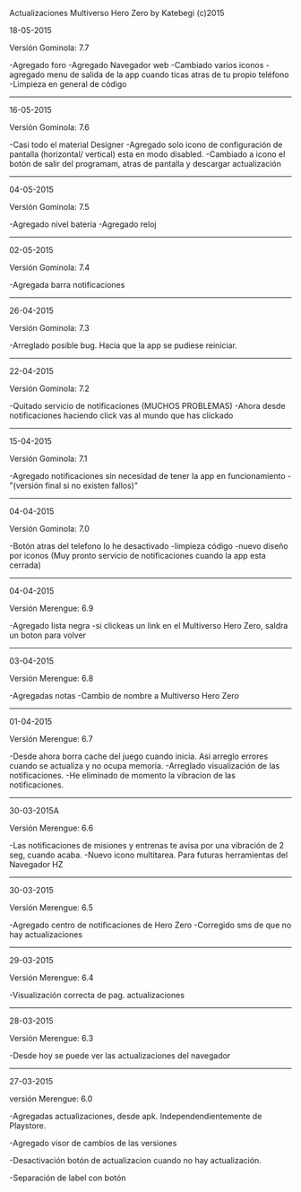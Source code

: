   Actualizaciones Multiverso Hero Zero 
         by Katebegi (c)2015

18-05-2015

Versión Gominola: 7.7

  -Agregado foro
  -Agregado Navegador web
  -Cambiado varios iconos
  -agregado menu de salida de la app 
  cuando ticas atras de tu propio teléfono
  -Limpieza en general de código
  ____________________ 
16-05-2015

Versión Gominola: 7.6

  -Casi todo el material Designer
  -Agregado solo icono de configuración 
  de pantalla (horizontal/ vertical)
  esta en modo disabled.
  -Cambiado a icono el botón de 
  salir del programam, atras de pantalla
  y descargar actualización
____________________ 
04-05-2015

Versión Gominola: 7.5

  -Agregado nivel bateria
  -Agregado reloj
____________________ 
02-05-2015

Versión Gominola: 7.4

  -Agregada barra notificaciones
____________________   
26-04-2015

Versión Gominola: 7.3

  -Arreglado posible bug. Hacia que la app
  se pudiese reiniciar.
____________________          
22-04-2015

Versión Gominola: 7.2

  -Quitado servicio de notificaciones
  (MUCHOS PROBLEMAS)
  -Ahora desde notificaciones haciendo click
  vas al mundo que has clickado
____________________ 
               
15-04-2015

Versión Gominola: 7.1

  -Agregado notificaciones sin necesidad de
  tener la app en funcionamiento
  -"(versión final si no existen fallos)"
____________________ 

04-04-2015

Versión Gominola: 7.0

  -Botón atras del telefono lo he desactivado
  -limpieza código
  -nuevo diseño por iconos
  (Muy pronto servicio de notificaciones
  cuando la app esta cerrada) 
____________________ 
 
04-04-2015

Versión Merengue: 6.9

  -Agregado lista negra
  -si clickeas un link en el Multiverso 
  Hero Zero, saldra un boton para volver
____________________ 

03-04-2015

Versión Merengue: 6.8

  -Agregadas notas
  -Cambio de nombre a Multiverso Hero Zero
____________________    

01-04-2015

Versión Merengue: 6.7

  -Desde ahora borra cache del juego cuando
  inicia. Asi arreglo errores cuando se 
  actualiza y no ocupa memoria.
  -Arreglado visualización de las 
  notificaciones.
  -He eliminado de momento la 
  vibracion de las notificaciones.
____________________    

30-03-2015A

Versión Merengue: 6.6

  -Las notificaciones de misiones y 
  entrenas te avisa por una vibración
  de 2 seg, cuando acaba.
  -Nuevo icono multitarea. Para futuras
  herramientas del Navegador HZ
____________________

30-03-2015

Versión Merengue: 6.5

  -Agregado centro de notificaciones
  de Hero Zero
  -Corregido sms de que no hay
  actualizaciones
____________________

29-03-2015

Versión Merengue: 6.4

  -Visualización correcta de pag.
  actualizaciones
_____________________

28-03-2015

Versión Merengue: 6.3

  -Desde hoy se puede ver las
  actualizaciones del navegador
_____________________

27-03-2015

versión Merengue: 6.0

  -Agregadas actualizaciones, desde apk.
  Independendientemente de Playstore.
      
  -Agregado visor de cambios de las
  versiones
      
  -Desactivación botón de actualizacion
  cuando no hay actualización.
      
  -Separación de label con botón

